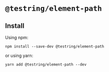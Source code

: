 # `@testring/element-path`



## Install
Using npm:

```
npm install --save-dev @testring/element-path
```

or using yarn:

```
yarn add @testring/element-path --dev
```